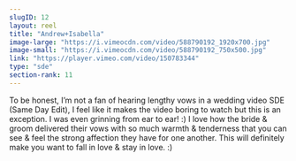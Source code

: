 ```yaml
---
slugID: 12 
layout: reel
title: "Andrew+Isabella"
image-large: "https://i.vimeocdn.com/video/588790192_1920x700.jpg"
image-small: "https://i.vimeocdn.com/video/588790192_750x500.jpg"
link: "https://player.vimeo.com/video/150783344"
type: "sde"
section-rank: 11
---
```

To be honest, I’m not a fan of hearing lengthy vows in a wedding video SDE (Same Day Edit), I feel like it makes the video boring to watch but this is an exception. I was even grinning from ear to ear! :)
I love how the bride & groom delivered their vows with so much warmth & tenderness that you can see & feel the strong affection they have for one another.
This will definitely make you want to fall in love & stay in love. :)